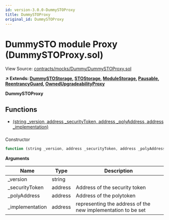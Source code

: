 ```yaml
---
id: version-3.0.0-DummySTOProxy
title: DummySTOProxy
original_id: DummySTOProxy
---
```


# DummySTO module Proxy (DummySTOProxy.sol)

View Source: [contracts/mocks/Dummy/DummySTOProxy.sol](../../../contracts/mocks/Dummy/DummySTOProxy.sol)

**↗ Extends: [DummySTOStorage](DummySTOStorage.md), [STOStorage](STOStorage.md), [ModuleStorage](ModuleStorage.md), [Pausable](Pausable.md), [ReentrancyGuard](ReentrancyGuard.md), [OwnedUpgradeabilityProxy](OwnedUpgradeabilityProxy.md)**

**DummySTOProxy**

## Functions

- [(string _version, address _securityToken, address _polyAddress, address _implementation)](#)

### 

Constructor

```js
function (string _version, address _securityToken, address _polyAddress, address _implementation) public nonpayable ModuleStorage 
```

**Arguments**

| Name        | Type           | Description  |
| ------------- |------------- | -----|
| _version | string |  | 
| _securityToken | address | Address of the security token | 
| _polyAddress | address | Address of the polytoken | 
| _implementation | address | representing the address of the new implementation to be set | 


